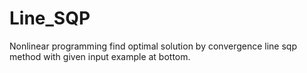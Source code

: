 # Line_SQP

Nonlinear programming find optimal solution by convergence
line sqp method with given input example at bottom.
